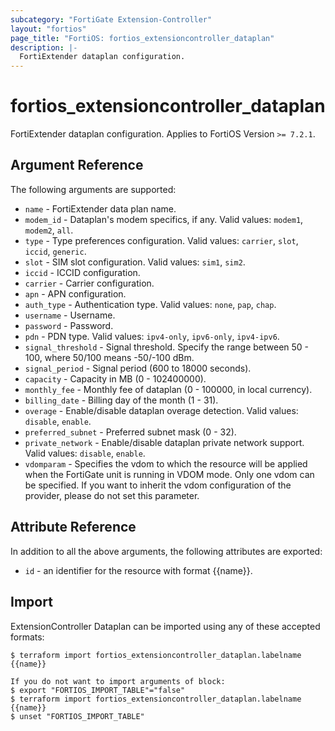 ```yaml
---
subcategory: "FortiGate Extension-Controller"
layout: "fortios"
page_title: "FortiOS: fortios_extensioncontroller_dataplan"
description: |-
  FortiExtender dataplan configuration.
---
```


# fortios_extensioncontroller_dataplan
FortiExtender dataplan configuration. Applies to FortiOS Version `>= 7.2.1`.

## Argument Reference

The following arguments are supported:

* `name` - FortiExtender data plan name.
* `modem_id` - Dataplan's modem specifics, if any. Valid values: `modem1`, `modem2`, `all`.
* `type` - Type preferences configuration. Valid values: `carrier`, `slot`, `iccid`, `generic`.
* `slot` - SIM slot configuration. Valid values: `sim1`, `sim2`.
* `iccid` - ICCID configuration.
* `carrier` - Carrier configuration.
* `apn` - APN configuration.
* `auth_type` - Authentication type. Valid values: `none`, `pap`, `chap`.
* `username` - Username.
* `password` - Password.
* `pdn` - PDN type. Valid values: `ipv4-only`, `ipv6-only`, `ipv4-ipv6`.
* `signal_threshold` - Signal threshold. Specify the range between 50 - 100, where 50/100 means -50/-100 dBm.
* `signal_period` - Signal period (600 to 18000 seconds).
* `capacity` - Capacity in MB (0 - 102400000).
* `monthly_fee` - Monthly fee of dataplan (0 - 100000, in local currency).
* `billing_date` - Billing day of the month (1 - 31).
* `overage` - Enable/disable dataplan overage detection. Valid values: `disable`, `enable`.
* `preferred_subnet` - Preferred subnet mask (0 - 32).
* `private_network` - Enable/disable dataplan private network support. Valid values: `disable`, `enable`.
* `vdomparam` - Specifies the vdom to which the resource will be applied when the FortiGate unit is running in VDOM mode. Only one vdom can be specified. If you want to inherit the vdom configuration of the provider, please do not set this parameter.


## Attribute Reference

In addition to all the above arguments, the following attributes are exported:
* `id` - an identifier for the resource with format {{name}}.

## Import

ExtensionController Dataplan can be imported using any of these accepted formats:
```
$ terraform import fortios_extensioncontroller_dataplan.labelname {{name}}

If you do not want to import arguments of block:
$ export "FORTIOS_IMPORT_TABLE"="false"
$ terraform import fortios_extensioncontroller_dataplan.labelname {{name}}
$ unset "FORTIOS_IMPORT_TABLE"
```
